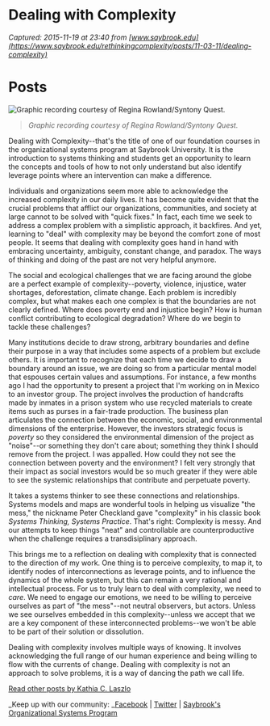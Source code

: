 # Dealing with Complexity

_Captured: 2015-11-19 at 23:40 from [www.saybrook.edu](https://www.saybrook.edu/rethinkingcomplexity/posts/11-03-11/dealing-complexity)_

# Posts

![Graphic recording courtesy of Regina Rowland/Syntony Quest.](http://www.saybrook.edu/rethinkingcomplexity/sites/www.saybrook.edu.rethinkingcomplexity/files/imagecache/full-size/images/%21cid_71BE20BE-4440-4CF7-9921-5ECC8C75F1D8.jpg)

> _Graphic recording courtesy of Regina Rowland/Syntony Quest._

Dealing with Complexity--that's the title of one of our foundation courses in the organizational systems program at Saybrook University. It is the introduction to systems thinking and students get an opportunity to learn the concepts and tools of how to not only understand but also identify leverage points where an intervention can make a difference.

Individuals and organizations seem more able to acknowledge the increased complexity in our daily lives. It has become quite evident that the crucial problems that afflict our organizations, communities, and society at large cannot to be solved with "quick fixes." In fact, each time we seek to address a complex problem with a simplistic approach, it backfires. And yet, learning to "deal" with complexity may be beyond the comfort zone of most people. It seems that dealing with complexity goes hand in hand with embracing uncertainty, ambiguity, constant change, and paradox. The ways of thinking and doing of the past are not very helpful anymore.

The social and ecological challenges that we are facing around the globe are a perfect example of complexity--poverty, violence, injustice, water shortages, deforestation, climate change. Each problem is incredibly complex, but what makes each one complex is that the boundaries are not clearly defined. Where does poverty end and injustice begin? How is human conflict contributing to ecological degradation? Where do we begin to tackle these challenges?

Many institutions decide to draw strong, arbitrary boundaries and define their purpose in a way that includes some aspects of a problem but exclude others. It is important to recognize that each time we decide to draw a boundary around an issue, we are doing so from a particular mental model that espouses certain values and assumptions. For instance, a few months ago I had the opportunity to present a project that I'm working on in Mexico to an investor group. The project involves the production of handcrafts made by inmates in a prison system who use recycled materials to create items such as purses in a fair-trade production. The business plan articulates the connection between the economic, social, and environmental dimensions of the enterprise. However, the investors strategic focus is _poverty_ so they considered the environmental dimension of the project as "noise"--or something they don't care about; something they think I should remove from the project. I was appalled. How could they not see the connection between poverty and the environment? I felt very strongly that their impact as social investors would be so much greater if they were able to see the systemic relationships that contribute and perpetuate poverty.

It takes a systems thinker to see these connections and relationships. Systems models and maps are wonderful tools in helping us visualize "the mess," the nickname Peter Checkland gave "complexity" in his classic book _Systems Thinking, Systems Practice_. That's right: Complexity is messy. And our attempts to keep things "neat" and controllable are counterproductive when the challenge requires a transdisiplinary approach.

This brings me to a reflection on dealing with complexity that is connected to the direction of my work. One thing is to perceive complexity, to map it, to identify nodes of interconnections as leverage points, and to influence the dynamics of the whole system, but this can remain a very rational and intellectual process. For us to truly learn to deal with complexity, we need to _care_. We need to engage our emotions, we need to be willing to perceive ourselves as part of "the mess"--not neutral observers, but actors. Unless we see ourselves embedded in this complexity--unless we accept that we are a key component of these interconnected problems--we won't be able to be part of their solution or dissolution.

Dealing with complexity involves multiple ways of knowing. It involves acknowledging the full range of our human experience and being willing to flow with the currents of change. Dealing with complexity is not an approach to solve problems, it is a way of dancing the path we call life.

[Read other posts by Kathia C. Laszlo](https://www.saybrook.edu/rethinkingcomplexity/category/writers/kathia-c-laszlo)

_Keep up with our community: _[Facebook](https://www.facebook.com/rethinkingcomplexity) | [Twitter](http://twitter.com/#%21/saybrooku) | [Saybrook's Organizational Systems Program](http://www.saybrook.edu/phs/academicprograms/os)
